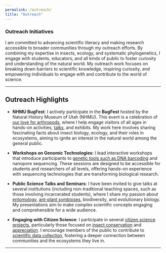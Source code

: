 ```yaml
---
permalink: /outreach/
title: "Outreach"
---
```


### Outreach Initiatives

I am committed to advancing scientific literacy and making research accessible to broader communities through my outreach efforts. By combining my expertise in insects, ecology, and systematic phylogenetics, I engage with students, educators, and all kinds of public to foster curiosity and understanding of the natural world.
My outreach work focuses on breaking down barriers to scientific knowledge, inspiring curiosity, and empowering individuals to engage with and contribute to the world of science.

---

## Outreach Highlights

- **NHMU BugFest**: I actively participate in the **BugFest** hosted by the Natural History Museum of Utah (NHMU). This event is a celebration of [our love for arthropods](https://nhmu.utah.edu/events/bugfest-2023-sunday/rodolfo-probst), where I help engage visitors of all ages in hands-on activities, [talks](https://bestlocalthings.com/ut/bugfest-2024-08-11-salt-lake-city), and exhibits. My work here involves sharing fascinating facts about insect biology, ecology, and their roles in ecosystems, aiming to ignite an interest in the natural world among the general public.

- **Workshops on Genomic Technologies**: I lead interactive workshops that introduce participants to [genetic tools such as DNA barcoding](https://nhmu.utah.edu/dna-barcode-network-labs) and nanopore sequencing. These sessions are designed to be accessible for students and researchers of all levels, offering hands-on experience with sequencing technologies that are transforming biological research.

- **Public Science Talks and Seminars**: I have been invited to give talks at several institutions (including non-traditional teaching spaces, such as those involving incarcerated students), where I share my passion about [entomology](https://tracyaviary.org/liberty-park/event/birds-and-brew-lights-out/), [ant-plant symbioses](https://www.lihoplus.com.ar/rodolfo-probst-told-us-about-ants-that-live-in-the-trees-of-the-andean-forest/?lang=en), biodiversity, and evolutionary biology. My presentations aim to make complex scientific concepts engaging and comprehensible for a wide audience.

- **Engaging with Citizen Science**: I participate in several [citizen science projects]((https://nhmu.utah.edu/citizen-dna-barcode-network) ), particularly those focused on [insect conservation](https://greatsaltlakeaudubon.org/events/birds-n-bites-light-pollution-and-the-insectageddon-how-artificial-lighting-is-fueling-insect-decline) and [appreciation](https://greatsaltlakeaudubon.org/events/discover-gillmor-sanctuary-the-hidden-world-of-insects-with-rodolfo-probst). I encourage members of the public to contribute to [scientific data collection](https://nhmu.utah.edu/citizen-science/neighborhood-naturalists), fostering a deeper connection between communities and the ecosystems they live in.


---

